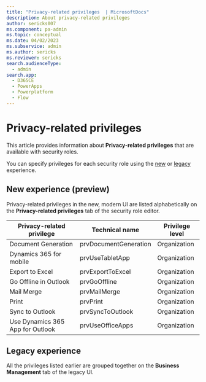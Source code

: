 ```yaml
---
title: "Privacy-related privileges  | MicrosoftDocs"
description: About privacy-related privileges
author: sericks007
ms.component: pa-admin
ms.topic: conceptual
ms.date: 04/02/2023
ms.subservice: admin
ms.author: sericks
ms.reviewer: sericks
search.audienceType: 
  - admin
search.app:
  - D365CE
  - PowerApps
  - Powerplatform
  - Flow
---
```


# Privacy-related privileges

This article provides information about **Privacy-related privileges** that are available with security roles.

You can specify privileges for each security role using the [new](security-roles-privileges.md#define-the-privileges-and-properties-of-a-security-role) or [legacy](security-roles-privileges.md#security-roles-and-the-legacy-ui) experience.

## New experience (preview)

Privacy-related privileges in the new, modern UI are listed alphabetically on the **Privacy-related privileges** tab of the security role editor.

|Privacy-related privilege  | Technical name | Privilege level |
|---------------------------|-----------------|-----------|
|Document Generation	|prvDocumentGeneration	|Organization|
|Dynamics 365 for mobile	|prvUseTabletApp	|Organization|
|Export to Excel	|prvExportToExcel	|Organization|
|Go Offline in Outlook	|prvGoOffline	|Organization|
|Mail Merge	|prvMailMerge	|Organization|
|Print	|prvPrint	|Organization|
|Sync to Outlook	|prvSyncToOutlook	|Organization|
|Use Dynamics 365 App for Outlook	|prvUseOfficeApps	|Organization|
		
## Legacy experience
All the privileges listed earlier are grouped together on the **Business Management** tab of the legacy UI.


